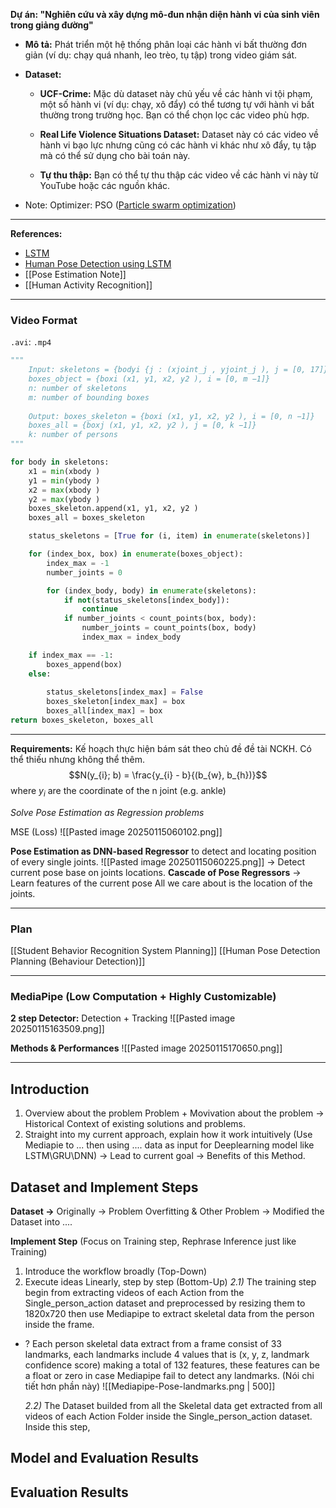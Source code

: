 **Dự án: "Nghiên cứu và xây dựng mô-đun nhận diện hành vi của
sinh viên trong giảng đường"**

- **Mô tả:** Phát triển một hệ thống phân loại các hành vi bất thường đơn giản (ví dụ: chạy quá nhanh, leo trèo, tụ tập) trong video giám sát.
    
- **Dataset:**
    
    - **UCF-Crime:** Mặc dù dataset này chủ yếu về các hành vi tội phạm, một số hành vi (ví dụ: chạy, xô đẩy) có thể tương tự với hành vi bất thường trong trường học. Bạn có thể chọn lọc các video phù hợp.
        
    - **Real Life Violence Situations Dataset:** Dataset này có các video về hành vi bạo lực nhưng cũng có các hành vi khác như xô đẩy, tụ tập mà có thể sử dụng cho bài toán này.
        
    - **Tự thu thập:** Bạn có thể tự thu thập các video về các hành vi này từ YouTube hoặc các nguồn khác.
    
+ Note:
	Optimizer: PSO ([Particle swarm optimization](https://en.wikipedia.org/wiki/Particle_swarm_optimization))


---

**References:**
+ [LSTM](https://phamdinhkhanh.github.io/2019/04/22/Ly_thuyet_ve_mang_LSTM.html)
+ [Human Pose Detection using LSTM](https://nam157.github.io/human_activity_recognition-/)
+ [[Pose Estimation Note]]
+ [[Human Activity Recognition]]

---
### Video Format
`.avi`: 
`.mp4`



```python
"""
    Input: skeletons = {bodyi {j : (xjoint_j , yjoint_j ), j = [0, 17]}, i = [0, n −1]}
    boxes_object = {boxi (x1, y1, x2, y2 ), i = [0, m −1]}
    n: number of skeletons
    m: number of bounding boxes
    
    Output: boxes_skeleton = {boxi (x1, y1, x2, y2 ), i = [0, n −1]}
    boxes_all = {boxj (x1, y1, x2, y2 ), j = [0, k −1]}
    k: number of persons
"""

for body in skeletons:
    x1 = min(xbody )
    y1 = min(ybody )
    x2 = max(xbody )
    y2 = max(ybody )
    boxes_skeleton.append(x1, y1, x2, y2 )
    boxes_all = boxes_skeleton

    status_skeletons = [True for (i, item) in enumerate(skeletons)]

    for (index_box, box) in enumerate(boxes_object):
        index_max = -1
        number_joints = 0

        for (index_body, body) in enumerate(skeletons):
            if not(status_skeletons[index_body]):
                continue
            if number_joints < count_points(box, body):
                number_joints = count_points(box, body)
                index_max = index_body

    if index_max == -1:
        boxes_append(box)
    else:
        
        status_skeletons[index_max] = False
        boxes_skeleton[index_max] = box
        boxes_all[index_max] = box
return boxes_skeleton, boxes_all
```

---

**Requirements:** Kế hoạch thực hiện bám sát theo chủ đề đề tài NCKH. Có thể thiếu nhưng không thể thêm. $$N(y_{i}; b) = \frac{y_{i} - b}{(b_{w}, b_{h})}$$ where $y_{i}$ are the coordinate of the n joint (e.g. ankle)

*Solve Pose Estimation as Regression problems*

MSE (Loss)
![[Pasted image 20250115060102.png]]

**Pose Estimation as DNN-based Regressor** to detect and locating position of every single joints. 
![[Pasted image 20250115060225.png]]
-> Detect current pose base on joints locations. 
**Cascade of Pose Regressors** -> Learn features of the current pose
All we care about is the location of the joints.  

---
### Plan
[[Student Behavior Recognition System Planning]]
[[Human Pose Detection Planning (Behaviour Detection)]]

----
### MediaPipe (Low Computation + Highly Customizable)
**2 step Detector:** Detection + Tracking 
![[Pasted image 20250115163509.png]]

**Methods & Performances**
![[Pasted image 20250115170650.png]]

---
## Introduction 
1) Overview about the problem Problem + Movivation about the problem -> Historical Context of existing solutions and problems. 
2) Straight into my current approach, explain how it work intuitively (Use Mediapie to ... then using .... data as input for Deeplearning model like LSTM\GRU\DNN) -> Lead to current goal -> Benefits of this Method.
## Dataset and Implement Steps
**Dataset ->** Originally -> Problem Overfitting & Other Problem -> Modified the Dataset into ....

**Implement Step** (Focus on Training step, Rephrase Inference just like Training)
1) Introduce the workflow broadly (Top-Down)
2) Execute ideas Linearly, step by step (Bottom-Up)
	*2.1)* The training step begin from extracting videos of each Action from the Single_person_action dataset and preprocessed by resizing them to 1820x720 then use Mediapipe to extract skeletal data from the person inside the frame.   
	 
+ ? Each person skeletal data extract from a frame consist of 33 landmarks, each landmarks include 4 values that is (x, y, z, landmark confidence score) making a total of 132 features, these features can be a float or zero in case Mediapipe fail to detect any landmarks.  (Nói chi tiết hơn phần này)  ![[Mediapipe-Pose-landmarks.png | 500]]
	
	*2.2)* The Dataset builded from all the Skeletal data get extracted from all videos of each Action Folder inside the Single_person_action dataset. Inside this step,   

## Model and Evaluation Results


## Evaluation Results